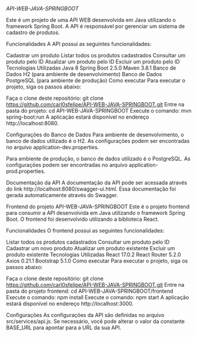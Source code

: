 *API-WEB-JAVA-SPRINGBOOT*


Este é um projeto de uma API WEB desenvolvida em Java utilizando o framework Spring Boot. A API é responsável por gerenciar um sistema de cadastro de produtos.

Funcionalidades
A API possui as seguintes funcionalidades:

Cadastrar um produto
Listar todos os produtos cadastrados
Consultar um produto pelo ID
Atualizar um produto pelo ID
Excluir um produto pelo ID
Tecnologias Utilizadas
Java 8
Spring Boot 2.5.0
Maven 3.8.1
Banco de Dados H2 (para ambiente de desenvolvimento)
Banco de Dados PostgreSQL (para ambiente de produção)
Como executar
Para executar o projeto, siga os passos abaixo:

Faça o clone deste repositório: git clone https://github.com/carl0sfelipe/API-WEB-JAVA-SPRINGBOOT.git
Entre na pasta do projeto: cd API-WEB-JAVA-SPRINGBOOT
Execute o comando: mvn spring-boot:run
A aplicação estará disponível no endereço http://localhost:8080.

Configurações do Banco de Dados
Para ambiente de desenvolvimento, o banco de dados utilizado é o H2. As configurações podem ser encontradas no arquivo application-dev.properties.

Para ambiente de produção, o banco de dados utilizado é o PostgreSQL. As configurações podem ser encontradas no arquivo application-prod.properties.

Documentação da API
A documentação da API pode ser acessada através do link http://localhost:8080/swagger-ui.html. Essa documentação foi gerada automaticamente através do Swagger.

Frontend do projeto API-WEB-JAVA-SPRINGBOOT
Este é o projeto frontend para consumir a API desenvolvida em Java utilizando o framework Spring Boot. O frontend foi desenvolvido utilizando a biblioteca React.

Funcionalidades
O frontend possui as seguintes funcionalidades:

Listar todos os produtos cadastrados
Consultar um produto pelo ID
Cadastrar um novo produto
Atualizar um produto existente
Excluir um produto existente
Tecnologias Utilizadas
React 17.0.2
React Router 5.2.0
Axios 0.21.1
Bootstrap 5.1.0
Como executar
Para executar o projeto, siga os passos abaixo:

Faça o clone deste repositório: git clone https://github.com/carl0sfelipe/API-WEB-JAVA-SPRINGBOOT.git
Entre na pasta do projeto frontend: cd API-WEB-JAVA-SPRINGBOOT/frontend
Execute o comando: npm install
Execute o comando: npm start
A aplicação estará disponível no endereço http://localhost:3000.

Configurações
As configurações da API são definidas no arquivo src/services/api.js. Se necessário, você pode alterar o valor da constante BASE_URL para apontar para a URL da sua API.
